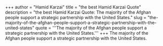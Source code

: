 +++
author = "Hamid Karzai"
title = "the best Hamid Karzai Quote"
description = "the best Hamid Karzai Quote: The majority of the Afghan people support a strategic partnership with the United States."
slug = "the-majority-of-the-afghan-people-support-a-strategic-partnership-with-the-united-states"
quote = '''The majority of the Afghan people support a strategic partnership with the United States.'''
+++
The majority of the Afghan people support a strategic partnership with the United States.

